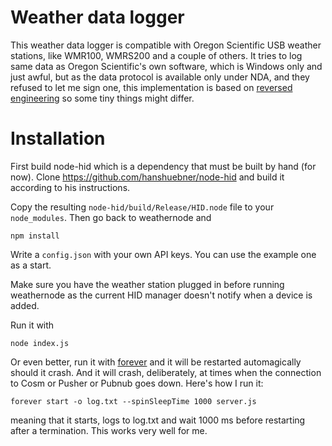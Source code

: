 # Weather data logger

This weather data logger is compatible with Oregon Scientific USB weather stations, like WMR100, WMRS200 and a couple of others. It tries to log same data as Oregon Scientific's own software, which is Windows only and just awful, but as the data protocol is available only under NDA, and they refused to let me sign one, this implementation is based on [reversed engineering](https://github.com/ejeklint/WLoggerDaemon/blob/master/Station_protocol.md) so some tiny things might differ. 

# Installation

First build node-hid which is a dependency that must be built by hand (for now). Clone https://github.com/hanshuebner/node-hid and build it according to his instructions.

Copy the resulting `node-hid/build/Release/HID.node` file to your `node_modules`. Then go back to weathernode and

    npm install

Write a `config.json` with your own API keys. You can use the example one as a start.

Make sure you have the weather station plugged in before running weathernode as the current HID manager doesn't notify when a device is added.

Run it with

    node index.js

Or even better, run it with [forever](https://github.com/indexzero/forever) and it will be restarted automagically should it crash. And it will crash, deliberately, at times when the connection to Cosm or Pusher or Pubnub goes down. Here's how I run it:

    forever start -o log.txt --spinSleepTime 1000 server.js

meaning that it starts, logs to log.txt and wait 1000 ms before restarting after a termination. This works very well for me.
